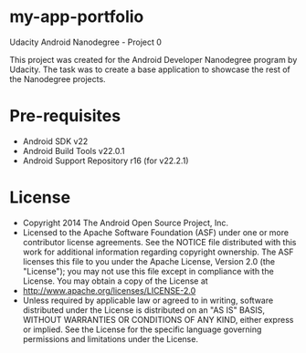 # my-app-portfolio
Udacity Android Nanodegree - Project 0

This project was created for the Android Developer Nanodegree program by Udacity.
The task was to create a base application to showcase the rest of the Nanodegree projects.

# Pre-requisites

* Android SDK v22
* Android Build Tools v22.0.1
* Android Support Repository r16 (for v22.2.1)

# License

* Copyright 2014 The Android Open Source Project, Inc.
* Licensed to the Apache Software Foundation (ASF) under one or more contributor license agreements. See the NOTICE file distributed with this work for additional information regarding copyright ownership. The ASF licenses this file to you under the Apache License, Version 2.0 (the "License"); you may not use this file except in compliance with the License. You may obtain a copy of the License at
* http://www.apache.org/licenses/LICENSE-2.0
* Unless required by applicable law or agreed to in writing, software distributed under the License is distributed on an "AS IS" BASIS, WITHOUT WARRANTIES OR CONDITIONS OF ANY KIND, either express or implied. See the License for the specific language governing permissions and limitations under the License.
